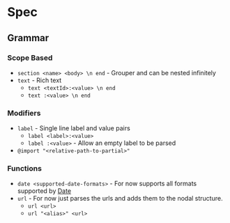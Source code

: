# Spec

## Grammar

### Scope Based

- `section <name> <body> \n end` - Grouper and can be nested infinitely
- `text` - Rich text
  - `text <textId>:<value> \n end`
  - `text :<value> \n end`

### Modifiers

- `label` - Single line label and value pairs
  - `label <label>:<value>`
  - `label :<value>` - Allow an empty label to be parsed
- `@import "<relative-path-to-partial>"`

### Functions

- `date <supported-date-formats>` - For now supports all formats supported by [Date](https://developer.mozilla.org/en-US/docs/Web/JavaScript/Reference/Global_Objects/Date)
- `url` - For now just parses the urls and adds them to the nodal structure. 
  - `url <url>`
  - `url "<alias>" <url>`
